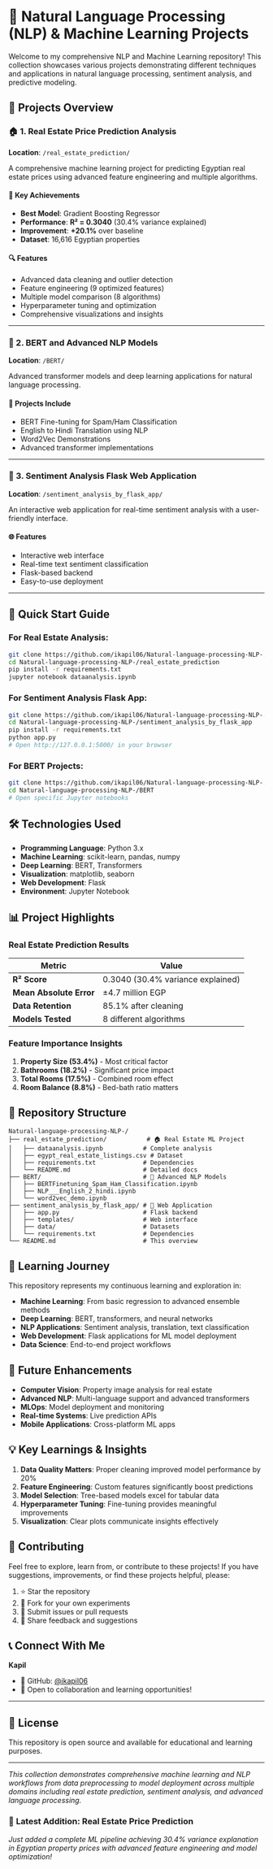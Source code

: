 # 🧠 Natural Language Processing (NLP) & Machine Learning Projects

Welcome to my comprehensive NLP and Machine Learning repository! This collection showcases various projects demonstrating different techniques and applications in natural language processing, sentiment analysis, and predictive modeling.

## 📁 Projects Overview

### 🏠 1. Real Estate Price Prediction Analysis
**Location**: `/real_estate_prediction/`

A comprehensive machine learning project for predicting Egyptian real estate prices using advanced feature engineering and multiple algorithms.

#### 🎯 **Key Achievements**
- **Best Model**: Gradient Boosting Regressor
- **Performance**: **R² = 0.3040** (30.4% variance explained)
- **Improvement**: **+20.1%** over baseline
- **Dataset**: 16,616 Egyptian properties

#### 🔍 **Features**
- Advanced data cleaning and outlier detection
- Feature engineering (9 optimized features)
- Multiple model comparison (8 algorithms)
- Hyperparameter tuning and optimization
- Comprehensive visualizations and insights

---

### 🤖 2. BERT and Advanced NLP Models
**Location**: `/BERT/`

Advanced transformer models and deep learning applications for natural language processing.

#### 📝 **Projects Include**
- BERT Fine-tuning for Spam/Ham Classification
- English to Hindi Translation using NLP
- Word2Vec Demonstrations
- Advanced transformer implementations

---

### 💭 3. Sentiment Analysis Flask Web Application
**Location**: `/sentiment_analysis_by_flask_app/`

An interactive web application for real-time sentiment analysis with a user-friendly interface.

#### 🌐 **Features**
- Interactive web interface
- Real-time text sentiment classification
- Flask-based backend
- Easy-to-use deployment

---

## 🚀 Quick Start Guide

### For Real Estate Analysis:
```bash
git clone https://github.com/ikapil06/Natural-language-processing-NLP-.git
cd Natural-language-processing-NLP-/real_estate_prediction
pip install -r requirements.txt
jupyter notebook dataanalysis.ipynb
```

### For Sentiment Analysis Flask App:
```bash
git clone https://github.com/ikapil06/Natural-language-processing-NLP-.git
cd Natural-language-processing-NLP-/sentiment_analysis_by_flask_app
pip install -r requirements.txt
python app.py
# Open http://127.0.0.1:5000/ in your browser
```

### For BERT Projects:
```bash
git clone https://github.com/ikapil06/Natural-language-processing-NLP-.git
cd Natural-language-processing-NLP-/BERT
# Open specific Jupyter notebooks
```

## 🛠️ Technologies Used

- **Programming Language**: Python 3.x
- **Machine Learning**: scikit-learn, pandas, numpy
- **Deep Learning**: BERT, Transformers
- **Visualization**: matplotlib, seaborn
- **Web Development**: Flask
- **Environment**: Jupyter Notebook

## 📊 Project Highlights

### Real Estate Prediction Results
| Metric | Value |
|--------|-------|
| **R² Score** | 0.3040 (30.4% variance explained) |
| **Mean Absolute Error** | ±4.7 million EGP |
| **Data Retention** | 85.1% after cleaning |
| **Models Tested** | 8 different algorithms |

### Feature Importance Insights
1. **Property Size (53.4%)** - Most critical factor
2. **Bathrooms (18.2%)** - Significant price impact
3. **Total Rooms (17.5%)** - Combined room effect
4. **Room Balance (8.8%)** - Bed-bath ratio matters

## 📁 Repository Structure

```
Natural-language-processing-NLP-/
├── real_estate_prediction/           # 🏠 Real Estate ML Project
│   ├── dataanalysis.ipynb           # Complete analysis
│   ├── egypt_real_estate_listings.csv # Dataset
│   ├── requirements.txt             # Dependencies
│   └── README.md                    # Detailed docs
├── BERT/                            # 🤖 Advanced NLP Models
│   ├── BERTFinetuning_Spam_Ham_Classification.ipynb
│   ├── NLP___English_2_hindi.ipynb
│   └── word2vec_demo.ipynb
├── sentiment_analysis_by_flask_app/ # 💭 Web Application
│   ├── app.py                       # Flask backend
│   ├── templates/                   # Web interface
│   ├── data/                        # Datasets
│   └── requirements.txt             # Dependencies
└── README.md                        # This overview
```

## 🎯 Learning Journey

This repository represents my continuous learning and exploration in:
- **Machine Learning**: From basic regression to advanced ensemble methods
- **Deep Learning**: BERT, transformers, and neural networks
- **NLP Applications**: Sentiment analysis, translation, text classification
- **Web Development**: Flask applications for ML model deployment
- **Data Science**: End-to-end project workflows

## 🔮 Future Enhancements

- **Computer Vision**: Property image analysis for real estate
- **Advanced NLP**: Multi-language support and advanced transformers
- **MLOps**: Model deployment and monitoring
- **Real-time Systems**: Live prediction APIs
- **Mobile Applications**: Cross-platform ML apps

## 💡 Key Learnings & Insights

1. **Data Quality Matters**: Proper cleaning improved model performance by 20%
2. **Feature Engineering**: Custom features significantly boost predictions
3. **Model Selection**: Tree-based models excel for tabular data
4. **Hyperparameter Tuning**: Fine-tuning provides meaningful improvements
5. **Visualization**: Clear plots communicate insights effectively

## 🤝 Contributing

Feel free to explore, learn from, or contribute to these projects! If you have suggestions, improvements, or find these projects helpful, please:

1. ⭐ Star the repository
2. 🍴 Fork for your own experiments
3. 📝 Submit issues or pull requests
4. 💬 Share feedback and suggestions

## 📞 Connect With Me

**Kapil**
- 🐙 GitHub: [@ikapil06](https://github.com/ikapil06)
- 📧 Open to collaboration and learning opportunities!

---

## 📝 License

This repository is open source and available for educational and learning purposes.

---

*This collection demonstrates comprehensive machine learning and NLP workflows from data preprocessing to model deployment across multiple domains including real estate prediction, sentiment analysis, and advanced language processing.*

### 🚀 **Latest Addition**: Real Estate Price Prediction
*Just added a complete ML pipeline achieving 30.4% variance explanation in Egyptian property prices with advanced feature engineering and model optimization!*